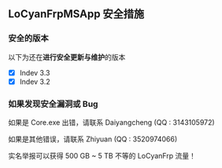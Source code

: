 ## LoCyanFrpMSApp 安全措施

### 安全的版本

以下为还在**进行安全更新与维护**的版本

- [X] Indev 3.3
- [X] Indev 3.2

### 如果发现安全漏洞或 Bug

如果是 Core.exe 出错，请联系 Daiyangcheng (QQ : 3143105972)

如果是其他错误，请联系 Zhiyuan (QQ : 3520974066)

实名举报可以获得 500 GB ~ 5 TB 不等的 LoCyanFrp 流量！
